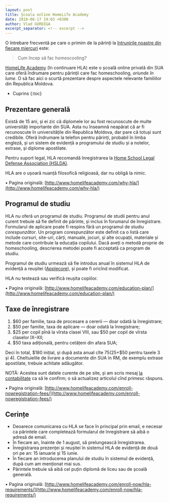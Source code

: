```yaml
---
layout: post
title: Școala online HomeLife Academy
date: 2018-06-17 19:03 +0300
author: Vlad GURDIGA
excerpt_separator: <!-- excerpt -->
---
```


O întrebare frecventă pe care o primim de la părinți la [întrunirile noastre din
fiecare miercuri](https://www.facebook.com/events/173617086816852/) este:

> Cum încep să fac homescooling?

[HomeLife Academy](http://www.homelifeacademy.com/why-hla/about-us/) (în
continuare HLA) este o școală online privată din SUA care oferă îndrumare pentru
părinții care fac homeschooling, _oriunde în lume_. O să fac aici o scurtă
prezentare despre aspectele relevante familiilor din Republica Moldova.

<!-- excerpt -->

* Cuprins
{:toc}

## Prezentare generală

Există de 15 ani, și ei zic că diplomele lor au fost recunoscute de multe
universități importante din SUA. Asta nu înseamnă neapărat că ar fi recunoscute
în universitățile din Republica Moldova, dar pare că totuși sunt credibile.
Oferă îndrumare la telefon pentru părinți, probabil în limba engleză, și un
sistem de evidență a programului de studiu și a notelor, extrase, și diplome
apostilate.

Pentru suport legal, HLA recomandă înregistrarea la [Home School Legal Defense
Association (HSLDA)](https://hslda.org/content/).

HLA are o ușoară nuanță filosofică religioasă, dar nu obligă la nimic.

• Pagina originală:
[http://www.homelifeacademy.com/why-hla/](http://www.homelifeacademy.com/why-hla/)

## Programul de studiu

HLA nu oferă un programul de studiu. Programul de studii pentru anul curent
trebuie să fie definit  de părinte, și inclus în forumarul de înregistrare.
Formularul de aplicare poate fi respins fără un programul de studiu
_corespunzător_. Un program corespunzător este definit ca o listă care include
cursuri, site-uri, cărți, manuale, jocuri, și alte ocupații, materiale și metode
care contribuie la educația copilului. Dacă aveți o metodă proprie de
homeschooling, descrierea metodei poate fi acceptată ca program de studiu.

Programul de studiu urmează să fie introdus anual în sistemul HLA de evidență
a reușitei ([Applecore](https://www.applecoresystem.com/)), și poate fi oricînd
modificat.

HLA nu testează sau verifică reușita copiilor.

• Pagina originală:
[http://www.homelifeacademy.com/education-plan/](http://www.homelifeacademy.com/education-plan/)

## Taxe de înregistrare

1. $60 per familie, taxa de procesare a cererii — doar odată la înregistrare;
2. $50 per familie, taxa de aplicare — doar odată la înregistrare;
3. $25 per copil pînă la vîrsta clasei VIII, sau $50 per copil de vîrsta
   claselor IX–XII;
4. $50 taxa adițională, pentru cetățeni din afara SUA;

Deci în total, $180 inițial, și după asta anual cîte $75 ($25+$50 pentru taxele
3 și 4). Cheltuielile de livrare a documente din SUA în RM, de exemplu extrase
apostilate, trebuie achitate adăugător.

NOTĂ: Acestea sunt datele curente de pe site, și am scris mesaj [la
contabilitate](billing@homelifeacademy.com) ca să le confirm; o să actualizez
articolul cînd primesc răspuns.

• Pagina originală:
[http://www.homelifeacademy.com/enroll-nowregistration-fees/](http://www.homelifeacademy.com/enroll-nowregistration-fees/)

## Cerințe

* Deoarece comunicarea cu HLA se face în principal prin email, e necesar ca
părintele care completează formularul de înregistrare să aibă o adresă de email.
* În fiecare an, înainte de 1 august, să prelungească înregistrarea.
* Înregistrarea prezenței și reușitei în sistemul HLA de evidență de două ori pe
an: 15 ianuarie și 15 iunie.
* În fiecare an introducerea planului de studiu în sistemul de evidență, după
cum am menționat mai sus.
* Părintele trebuie să aibă cel puțin diplomă de liceu sau de școală generală.

• Pagina originală:
[http://www.homelifeacademy.com/enroll-now/hla-requirements/](http://www.homelifeacademy.com/enroll-now/hla-requirements/)
